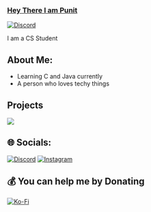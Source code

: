 ### [Hey There I am Punit](https://discord.gg/avonbot)

<a href="https://discord.com/users/560115112078475266">
<img src="https://discord.c99.nl/widget/theme-2/560115112078475266.png" alt="Discord"/>
</a>

I am a CS Student

## About Me:

- Learning C and Java currently
- A person who loves techy things

## Projects
<a href = "https://discord.gg/avonbot">
<img src="https://capsule-render.vercel.app/api?type=waving&color=0:EEFF00,100:a82da8&animation=blink&height=150&reversal=tru&width=100&theme=gruvbox&section=header&text=Avon&fontColor=15f8ef&fontSize=75&fontAlignY=39" />
</a>

## 🌐 Socials:
[![Discord](https://img.shields.io/badge/Discord-%237289DA.svg?logo=discord&logoColor=white)](https://discord.gg/https://discord.com/users/765841266181144596) [![Instagram](https://img.shields.io/badge/Instagram-%23E4405F.svg?logo=Instagram&logoColor=white)](https://instagram.com/_.itz.punit._) 


  ## 💰 You can help me by Donating
  [![Ko-Fi](https://img.shields.io/badge/Ko--fi-F16061?style=for-the-badge&logo=ko-fi&logoColor=white)](https://ko-fi.com/Punit9464) 
